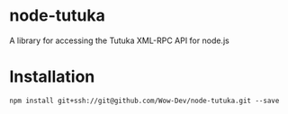 node-tutuka
===========

A library for accessing the Tutuka XML-RPC API for node.js

# Installation

    npm install git+ssh://git@github.com/Wow-Dev/node-tutuka.git --save

